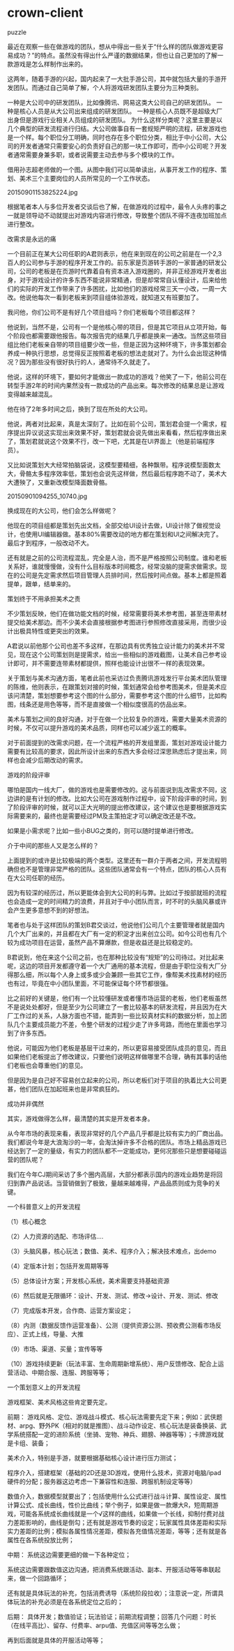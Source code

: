 # crown-client
puzzle


最近在观察一些在做游戏的团队，想从中得出一些关于“什么样的团队做游戏更容易成功？”的特点。虽然没有得出什么严谨的数据结果，但也让自己更加的了解一款游戏是怎么样制作出来的。

这两年，随着手游的兴起，国内起来了一大批手游公司，其中就包括大量的手游开发团队。而通过自己简单了解，个人将游戏研发团队主要分为三种类别。

一种是大公司中的研发团队，比如像腾讯、网易这类大公司自己的研发团队。
一种是核心人员是从大公司出来组成的研发团队。
一种是核心人员既不是超级大厂出身但是游戏行业相关人员组成的研发团队。
为什么这样分类呢？这里主要是以几个典型的研发流程进行归结。大公司做事自有一套规矩严明的流程，研发游戏也是一个样。每个职位分工明确，同时也存在多个职位分类，相比于中小公司，大公司的开发者通常只需要安心的负责好自己的那一块工作即可，而中小公司呢？开发者通常需要身兼多职，或者说需要主动去参与多个模块的工作。

借用孙志超老师做的一个图。从图中我们可以简单读出，从事开发工作的程序、策划、美术三个主要岗位的人员所常见的一个工作状态。

20150901153825224.jpg

根据笔者本人与多位开发者交谈后也了解，在做游戏的过程中，最令人头疼的事之一就是领导动不动就提出对游戏内容进行修改，导致整个团队不得不连夜加班加点进行整改。

改需求是永远的痛

一个目前正在某大公司任职的A君则表示，他在来到现在的公司之前是在一个2,3百人的公司参与手游的程序开发工作的。前东家是页游转手游的一家普通的研发公司，公司的老板是在页游时代靠着自有资本进入游戏圈的，并非正经游戏开发者出身，对于游戏设计的许多东西不能说非常精通，但是却常常自认懂设计，后来给他们的实际的开发工作带来了许多困扰，比如他们的游戏经常三天一小改，一周一大改。他说他每次一看到老板来到项目组体验游戏，就知道又有班要加了。

我问他，你们公司不是有好几个项目组吗？你们老板每个项目都这样？

他说到，当然不是，公司有一个是他核心带的项目，但是其它项目从立项开始，每个阶段也都需要跟他报告。每次报告完的结果几乎都是换来一通改。当然这些项目组比他们老板亲自带的项目组要少改一些，但是正因为这种环境下，许多策划都会养成一种执行思想，总觉得反正按照着老板的想法走就对了。为什么会出现这种情况？因为那些没有很好执行的人，通常待不久就走了。

他说，这样的环境下，要如何才能做出一款成功的游戏？他笑了一下，他前公司在转型手游2年的时间内果然没有一款成功的产品出来。每次修改的结果总是让游戏变得越来越混乱。

他在待了2年多时间之后，换到了现在所处的大公司。

他说，两者对比起来，真是太深刻了。比如在前个公司，策划君会提一个需求，程序提出异议说这实现出来效果不好，策划君就会说先做出来看看，然后程序做出来了，策划君就说这个效果不行，改一下吧，尤其是在UI界面上（他是前端程序员）。

又比如说策划大大经常拍脑袋说，这模型要精细，各种飘带。程序说模型面数太大，骨骼太多程序效率低，策划也会说先这样做，然后最后程序跑不动了，美术大大遭殃了，又重新改模型降面数骨骼。

20150901094255_10740.jpg

换成现在的大公司，他们会怎么样做呢？

他现在的项目组都是策划先出文档，全部交给UI设计去做，UI设计除了做视觉设计，也使用UI编辑器做。基本80%需要改动的地方都在策划和UI之间解决完了。最后才到程序，一般改动不大。

还有就是之前的公司流程混乱，完全是人治，而不是严格按照公司制度。谁和老板关系好，谁就慢慢做，没有什么目标版本时间概念，经常没脑的提需求做需求。现在的公司是先定需求然后项目管理人员排时间，然后按时间点做。基本上都是照着提单，跟单，结单来的。

策划终于不用承担美术之责

不少策划反映，他们在做功能文档的时候，经常需要将美术参考图，甚至连带素材提交给美术那边。而不少美术会直接根据参考图进行参照修改直接采用，而很少设计出极具特性或更突出的效果。

A君说以前他那个公司也差不多这样，在那边具有优秀独立设计能力的美术并不常见，现在这个公司策划则是提需求，给出一些相似的游戏截图，让美术自己参考设计即可，并不需要连带素材都提供，照样也能设计出很不一样的表现效果。

关于策划与美术沟通方面，笔者此前也采访过负责腾讯游戏发行平台美术团队管理的陈维，他则表示，在跟策划对接的时候，策划通常会给参考图美术，但是美术应该问清楚，策划想要参考这个图的什么部分，需要参考这个图的什么细节，比如构图，线条还是用色等等，而不是直接做一个相似度很高的仿品出来。

美术与策划之间的良好沟通，对于在做一个比较复杂的游戏，需要大量美术资源的时候，不仅可以提升游戏的美术品质，同样也可以减少返工的概率。

对于前面提到的改需求问题，在一个流程严格的开发组里面，策划对游戏设计能力需要有比较高的要求，因此所设计出来的东西大多会经过深思熟虑后才提出来，同样也会减少后期改动的需求。

游戏的阶段评审

哪怕是国内一线大厂，做的游戏也是需要修改的。这与前面说到乱改需求不同，这边讲的是有计划的修改。比如大公司在游戏制作过程中，设下阶段评审的时间，到了阶段评审的时候，就可以正大光明的提出修改建议，这个建议也是要根据游戏实际需要来的，最终也是需要经过PM及主策拍定才可以确定改还是不改。

如果是小需求呢？比如一些小BUG之类的，则可以随时提单进行修改。

介于中间的那些人又是怎么样的？

上面提到的或许是比较极端的两个类型。这里还有一群介于两者之间，开发流程明确但也不是管理非常严格的团队。这些团队通常会有一个特点，团队的核心人员有在大公司任职的经历。

因为有较深的经历过，所以更能体会到大公司的利与弊。比如过于按部就班的流程也会造成一定的时间精力的浪费，并且对于中小团队而言，时不时的头脑风暴或许会产生更多意想不到的好想法。

笔者也与处于这样团队的策划B君交谈过，他说他们公司几个主要管理者就是国内几个大厂出来的，并且都在大厂有一定的积淀才出来创立公司。如今公司也有几个较为成功项目在运营，虽然产品不算爆款，但是收益还是比较稳定的。

B君说到，他在来这个公司之前，也在那种比较没有“规矩”的公司待过。对比起来呢，这边的项目开发都遵守着一个大厂通用的基本流程，但是由于职位没有大厂分得那么细，所以每个人身上或多或少会兼顾一些其它工作，像帮美术找素材的经历也有过，毕竟在中小团队里面，不可能保证每个环节都很强。

比之前好的关键是，他们有一个比较懂研发或者懂市场运营的老板，他们老板虽然不是说处处都好，但是至少为公司建立了一套比较基本的研发流程，并且因为在大厂工作过的关系，人脉方面也不错，能弄到一些比较真材实料的数据分析，加上团队几个主要成员能力不差，令整个研发的过程少走了许多弯路，而他在里面也学习到了许多东西。

他说，可能因为他们老板是基层干过来的，所以更容易接受团队成员的意见，而且如果他们老板提出了修改建议，只要他们说明这样做哪里不合理，确有其事的话他们老板也会尊重他们的意见。

但是因为是自己好不容易创立起来的公司，所以老板们对于项目的执着比大公司更甚，他们团队在加起班来也是非常疯狂的。

成功并非偶然

其实，游戏做得怎么样，最清楚的其实是开发者本身。

从今年市场的表现来看，表现非常好的几个产品几乎都是比较有实力的厂商出品。我们都说今年是大浪淘沙的一年，会淘汰掉许多不合格的团队。市场上精品游戏已经达到了一定的量级，有实力的团队都不一定能成功，更何况那些只是想要碰碰运营的团队呢？

我们在今年CJ期间采访了多个圈内高层，大部分都表示国内的游戏业趋势是将回归到靠产品说话。当营销做到了极致，量越来越难得，产品品质则成为竞争的关键。

一个科普意义上的开发流程

（1）核心概念

（2）人力资源的选配、市场评估....

（3）头脑风暴，核心玩法；数值、美术、程序介入；解决技术难点，出demo

（4）定版本计划；包括开发周期等等

（5）总体设计方案；开发核心系统，美术需要支持基础资源

（6）然后就是无限循环：设计、开发、测试、修改→设计、开发、测试、修改

（7）完成版本开发，合作商、运营方案设定；

（8）内测（数据反馈作运营准备）、公测（提供资源公测、预收费公测看市场反应）、正式上线，导量、大推

（9）市场、渠道、买量；宣传等等

（10）游戏持续更新（玩法丰富、生命周期新增系统）、用户反馈修改、配合上运营活动、中期合服、连服、跨服等等；

一个策划意义上的开发流程

游戏框架、美术风格这些肯定要先定。

前期：
游戏风格、定位、游戏战斗模式、核心玩法需要先定下来；例如：武侠题材、arpg、野外PK（相对的就是推图）、战斗动作设定、核心玩法是装备换装、武学系统搭配一定的进阶系统（坐骑、宠物、神兵、翅膀、神器等等）；卡牌游戏就是卡组、装备；

美术介入，特别是手游，就要根据基础核心设计进行压力测试；

程序介入，搭建框架（基础的2D还是3D游戏，使用什么技术，资源对电脑/ipad硬件的分配；服务器这边考虑一下兼容性和连服、跨服机制设定等等）

数值介入，数据模型就要出了；包括使用什么公式进行战斗计算、属性设定、属性计算公式、成长曲线，性价比曲线；举个例子，如果是做一款爆大R，短周期游戏，可能各系统成长曲线就是一个√这样的曲线，如果做一个长线，抑制付费对战力差距影响的，曲线是倒勾；还有就是游戏节奏的设定；玩家属性具体差距和实际实力差距的比例；模拟各属性情况差距，模拟各充值情况差距，等等；还有就是各属性在各系统投放比例；

中期：
系统这边需要更细的做一下各种定位；

系统这边需要跟数值这边沟通，把消费系统跟活动、副本、开服活动等等串联起来，做一个回路循环；

还有就是具体玩法的补充，包括消费诱导（系统阶段拉收）；注意说一定，所谓具体玩法的补充必须是在各系统定位之后的；

后期：
具体开发；数值验证；玩法验证；前期流程调整；回答几个问题：时长（在线平高比）、留存、付费率、arpu值、充值区间等等怎么做；

再到后面就是具体的开服活动等等；

